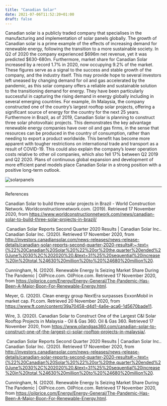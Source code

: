 ```yaml
---
title: "Canadian Solar"
date: 2021-07-06T11:52:20+01:00
draft: false
---
```


Canadian solar is a publicly traded company that specialises in the manufacturing and implementation of solar panels globally. The growth of Canadian solar is a prime example of the effects of increasing demand for renewable energy, following the transition to a more sustainable society. In Q2 of 2020 the company experienced $696m net revenue, yet it was predicted $630-680m. Furthermore, market share for Canadian Solar increased by a record 1.7% in 2020, now occupying 9.2% of the market. These figures serve as a signal to the success and stable growth of the company, and the industry itself. This may provide hope to several investors left uneased by changing demand for oil and gas accelerated by the pandemic, as this solar company offers a reliable and sustainable solution to the transitioning demand for energy. They have been particularly successful in capturing the rising demand in energy globally including in several emerging countries. For example, iIn Malaysia, the company constructed one of the country’s largest rooftop solar projects, offering a significant source of energy for the country for the next 25 years. Furthermore in Brazil, as of 2019, Canadian Solar is planning to construct three solar photovoltaic projects. This demonstrates the key advantage renewable energy companies have over oil and gas firms, in the sense that resources can be produced in the country of consumption, rather than needing to export a product worldwide. This benefit has become more apparent with tougher restrictions on international trade and transport as a result of COVID-19. This could also explain the company’s lower operation costs relative to other oil companies, which also fell 17% between Q2 2019 and Q2 2020. Plans of continuous global expansion and development of more efficient panel models place Canadian Solar in a strong position with a positive long-term outlook. 

![solarpanels](/solarpanels.jpg)

---
References 

Canadian Solar to build three solar projects in Brazil - World Construction Network. Worldconstructionnetwork.com. (2019). Retrieved 17 November 2020, from https://www.worldconstructionnetwork.com/news/canadian-solar-to-build-three-solar-projects-in-brazil/

 Canadian Solar Reports Second Quarter 2020 Results | Canadian Solar Inc.. Canadian Solar Inc. (2020). Retrieved 17 November 2020, from http://investors.canadiansolar.com/news-releases/news-release-details/canadian-solar-reports-second-quarter-2020-results#:~:text=(%22%20Canadian%20Solar%20%22%20or%20the,quarter%20ended%20June%2030%2C%202020%20.&text=31%25%20sequential%20increase%20in%20total,%24630%20million%20to%20%24680%20million%20.

Cunningham, N. (2020). Renewable Energy Is Seizing Market Share During The Pandemic | OilPrice.com. OilPrice.com. Retrieved 17 November 2020, from https://oilprice.com/Energy/Energy-General/The-Pandemic-Has-Been-A-Major-Boon-For-Renewable-Energy.html.

Meyer, G. (2020). Clean energy group NextEra surpasses ExxonMobil in market cap. Ft.com. Retrieved 20 November 2020, from https://www.ft.com/content/39a70458-d4d1-4a6e-aca6-1d5670bade11.

Wire, 3. (2020). Canadian Solar to Construct One of the Largest C&I Solar Rooftop Projects in Malaysia - Oil & Gas 360. Oil & Gas 360. Retrieved 17 November 2020, from https://www.oilandgas360.com/canadian-solar-to-construct-one-of-the-largest-ci-solar-rooftop-projects-in-malaysia/.

 Canadian Solar Reports Second Quarter 2020 Results | Canadian Solar Inc.. Canadian Solar Inc. (2020). Retrieved 17 November 2020, from http://investors.canadiansolar.com/news-releases/news-release-details/canadian-solar-reports-second-quarter-2020-results#:~:text=(%22%20Canadian%20Solar%20%22%20or%20the,quarter%20ended%20June%2030%2C%202020%20.&text=31%25%20sequential%20increase%20in%20total,%24630%20million%20to%20%24680%20million%20.

Cunningham, N. (2020). Renewable Energy Is Seizing Market Share During The Pandemic | OilPrice.com. OilPrice.com. Retrieved 17 November 2020, from https://oilprice.com/Energy/Energy-General/The-Pandemic-Has-Been-A-Major-Boon-For-Renewable-Energy.html.
